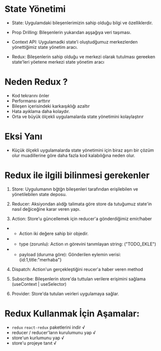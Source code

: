 # State Yönetimi

- State: Uygulamdaki bileşenlerimizin sahip olduğu bilgi ve özelliklerdir.

- Prop Drilling: Bileşenlerin yukarıdan aşşağıya veri taşıması.

- Context API: Uygulamadki state'i oluştudğumuz merkezlerden yönettiğimiz state yönetim aracı.

- Redux: Bileşenlerin sahip olduğu ve merkezi olarak tutulması gereeken state'leri yöetene merkezi state yönetim aracı

# Neden Redux ?

- Kod tekrarını önler
- Performansı arttırır
- Bileşen içerisindeki karkaışıklığı azaltır
- Hata ayıklama daha kolaydır.
- Orta ve büyük ölçekli uygulamalarda state yönetimini kolaylaştırır

# Eksi Yanı

- Küçük ölçekli uygulamalarda state yönetimini için biraz aşırı bir çözüm olur muadillerine göre daha fazla kod kalabılığına neden olur.

# Redux ile ilgili bilinmesi gerekenler

1. Store: Uygulumanın bğtğn bileşenleri tarafından erişilebilen ve yönetilebilen state deposu.

2. Reducer: Aksiyondan alıdğı talimata göre store da tutuğumuz state'in nasıl değiceğine karar veren yapı.

3. Action: Store'u güncellemek için reducer'a gönderdiğimiz emir/haber

- - Action iki değere sahip bir objedir.
- - type (zorunlu): Action ın görevini tanımlayan string: ("TODO_EKLE")
- - payload (duruma göre): Gönderilen eylemin verisi: {id:1,title:"merhaba"}

4. Dispatch: Action'un gerçekleştiğini reucer'a haber veren method

5. Subscribe: Bileşenlerin store'da tuttulan verilere erişimini sağlama (useContext | useSelector)

6. Provider: Store'da tutulan veirleri uygulamaya sağlar.

# Redux Kullanmak İçin Aşamalar:

- `redux` `react-redux` paketlerini indir √
- reducer / reducer'ların kurulumunu yap √
- store'un kurlumunu yap √
- store'u projeye tanıt √

